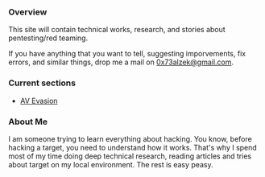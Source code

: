 
### Overview

This site will contain technical works, research, and stories about pentesting/red teaming.

If you have anything that you want to tell, suggesting imporvements, fix errors, and similar things, drop me a mail on 0x73alzek@gmail.com.

### Current sections

<!-- 
* [Web Exploitation](https://0x73alzek.github.io/Advanced-Web-Hacking/)
* [Red Teaming](https://0x73alzek.github.io/RedTeaming/)
* [Miscellaneous](https://0x73alzek.github.io/Misc/)
-->

* [AV Evasion](https://0x73alzek.github.io/Evasion/)

### About Me

I am someone trying to learn everything about hacking. You know, before hacking a target, you need to understand how it works. That's why I spend most of my time doing deep technical research, reading articles and tries about target on my local environment. The rest is easy peasy.



